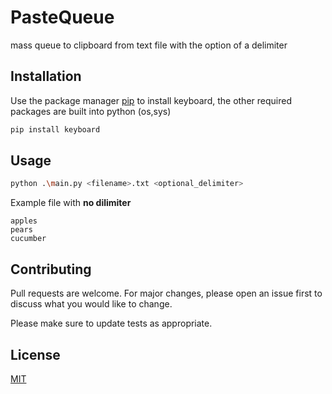 # PasteQueue

mass queue to clipboard from text file with the option of a delimiter

## Installation

Use the package manager [pip](https://pip.pypa.io/en/stable/) to install keyboard, the other required packages are built into python (os,sys)

```bash
pip install keyboard
```

## Usage

```bash
python .\main.py <filename>.txt <optional_delimiter>
```
Example file with **no dilimiter**
```
apples
pears
cucumber
```

## Contributing
Pull requests are welcome. For major changes, please open an issue first to discuss what you would like to change.

Please make sure to update tests as appropriate.

## License
[MIT](https://choosealicense.com/licenses/mit/)
